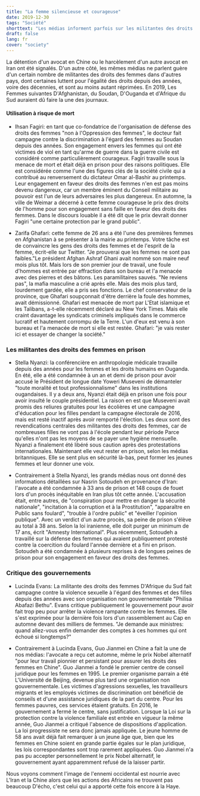 ```yaml
---
title: "La femme silencieuse et courageuse"
date: 2019-12-30
tags: "Société"
shorttext: "Les médias informent parfois sur les militantes des droits des femmes en Chine ou en Iran, mais rarement sur des militantes tout aussi courageuses dans d'autres pays."
draft: false
lang: fr
cover: "society"
---
```


La détention d'un avocat en Chine ou le harcèlement d'un autre avocat en Iran ont été signalés. D'un autre côté, les mêmes médias ne parlent guère d'un certain nombre de militantes des droits des femmes dans d'autres pays, dont certaines luttent pour l'égalité des droits depuis des années, voire des décennies, et sont au moins autant réprimées. En 2019, Les Femmes suivantes D'Afghanistan, du Soudan, D'Ouganda et d'Afrique du Sud auraient dû faire la une des journaux.

#### Utilisation à risque de mort

  - Ihsan Fagiri: en tant que co-fondatrice de l'organisation de défense des droits des femmes "non à l'Oppression des femmes", le docteur fait campagne contre la discrimination à l'égard des femmes au Soudan depuis des années. Son engagement envers les femmes qui ont été victimes de viol en tant qu'arme de guerre dans la guerre civile est considéré comme particulièrement courageux. Fagiri travaille sous la menace de mort et était déjà en prison pour des raisons politiques. Elle est considérée comme l'une des figures clés de la société civile qui a contribué au renversement du dictateur Omar al-Bashir au printemps. Leur engagement en faveur des droits des femmes n'en est pas moins devenu dangereux, car un membre éminent du Conseil militaire au pouvoir est l'un de leurs adversaires les plus dangereux. En automne, la ville de Weimar a décerné à cette femme courageuse le prix des droits de l'homme pour son engagement sans faille en faveur des droits des femmes. Dans le discours louable il a été dit que le prix devrait donner Fagiri "une certaine protection par le grand public".
  
  - Zarifa Ghafari: cette femme de 26 ans a été l'une des premières femmes en Afghanistan à se présenter à la mairie au printemps. Votre tâche est de convaincre les gens des droits des femmes et de l'esprit de la femme, écrit-elle sur Twitter. "Je prouverai que les femmes ne sont pas faibles."Le président Afghan Ashraf Ghani avait nommé son maire neuf mois plus tôt. Mais lors de son premier jour de travail, une foule d'hommes est entrée par effraction dans son bureau et l'a menacée avec des pierres et des bâtons. Les paramilitaires sauvés. "Ne reviens pas", la mafia masculine a crié après elle. Mais des mois plus tard, lourdement gardée, elle a pris ses fonctions. Le chef conservateur de la province, que Ghafari soupçonnait d'être derrière la foule des hommes, avait démissionné. Ghafari est menacée de mort par L'Etat islamique et les Talibans, a-t-elle récemment déclaré au New York Times. Mais elle craint davantage les syndicats criminels impliqués dans le commerce lucratif et hautement corrompu de la Terre. L'un d'eux est venu à son bureau et l'a menacée de mort si elle est restée. Ghafari: "je vais rester ici et essayer de changer la société."

### Les militantes des droits des femmes en prison

  - Stella Nyanzi: la conférencière en anthropologie médicale travaille depuis des années pour les femmes et les droits humains en Ouganda. En été, elle a été condamnée à un an et demi de prison pour avoir accusé le Président de longue date Yoweri Museveni de démanteler "toute moralité et tout professionnalisme" dans les institutions ougandaises. Il y a deux ans, Nyanzi était déjà en prison une fois pour avoir insulté le couple présidentiel. La raison en est que Museveni avait promis des reliures gratuites pour les écolières et une campagne d'éducation pour les filles pendant la campagne électorale de 2016, mais est resté inactif après avoir remporté l'élection. Les deux sont des revendications centrales des militantes des droits des femmes, car de nombreuses filles ne vont pas à l'école pendant leur période Parce qu'elles n'ont pas les moyens de se payer une hygiène mensuelle. Nyanzi a finalement été libéré sous caution après des protestations internationales. Maintenant elle veut rester en prison, selon les médias britanniques. Elle se sent plus en sécurité là-bas, peut former les jeunes femmes et leur donner une voix.

  - Contrairement à Stella Nyanzi, les grands médias nous ont donné des informations détaillées sur Nasrin Sotoudeh en provenance d'Iran: l'avocate a été condamnée à 33 ans de prison et 148 coups de fouet lors d'un procès inéquitable en Iran plus tôt cette année. L'accusation était, entre autres, de "conspiration pour mettre en danger la sécurité nationale", "incitation à la corruption et à la Prostitution", "apparaître en Public sans foulard", "trouble à l'ordre public" et "éveiller l'opinion publique". Avec un verdict d'un autre procès, sa peine de prison s'élève au total à 38 ans. Selon la loi iranienne, elle doit purger un minimum de 17 ans, écrit "Amnesty International". Plus récemment, Sotoudeh a travaillé sur la défense des femmes qui avaient publiquement protesté contre la coercition du foulard l'année dernière et a fini en prison. Sotoudeh a été condamnée à plusieurs reprises à de longues peines de prison pour son engagement en faveur des droits des femmes.
  
### Critique des gouvernements

  - Lucinda Evans: La militante des droits des femmes D'Afrique du Sud fait campagne contre la violence sexuelle à l'égard des femmes et des filles depuis des années avec son organisation non gouvernementale "Philisa Abafazi Bethu". Evans critique publiquement le gouvernement pour avoir fait trop peu pour arrêter la violence rampante contre les femmes. Elle s'est exprimée pour la dernière fois lors d'un rassemblement au Cap en automne devant des milliers de femmes. "Je demande aux ministres: quand allez-vous enfin demander des comptes à ces hommes qui ont échoué si longtemps?"
  
  - Contrairement à Lucinda Evans, Guo Jianmei en Chine a fait la une de nos médias: l'avocate a reçu cet automne, même le prix Nobel alternatif "pour leur travail pionnier et persistant pour assurer les droits des femmes en Chine". Guo Jianmei a fondé le premier centre de conseil juridique pour les femmes en 1995. Le premier organisme parrain a été L'Université de Beijing, devenue plus tard une organisation non gouvernementale. Les victimes d'agressions sexuelles, les travailleurs migrants et les employés victimes de discrimination ont bénéficié de conseils et d'une assistance juridiques de la part du centre. Pour les femmes pauvres, ces services étaient gratuits. En 2016, le gouvernement a fermé le centre, sans justification. Lorsque la Loi sur la protection contre la violence familiale est entrée en vigueur la même année, Guo Jianmei a critiqué l'absence de dispositions d'application. La loi progressiste ne sera donc jamais appliquée. Le jeune homme de 58 ans avait déjà fait remarquer à un jeune âge que, bien que les femmes en Chine soient en grande partie égales sur le plan juridique, les lois correspondantes sont trop rarement appliquées. Guo Jianmei n'a pas pu accepter personnellement le prix Nobel alternatif, le gouvernement ayant apparemment refusé de la laisser partir.
  
Nous voyons comment l'image de l'ennemi occidental est nourrie avec L'Iran et la Chine alors que les actions des Africains ne trouvent pas beaucoup D'écho, c'est celui qui a apporté cette fois encore à la Haye.
